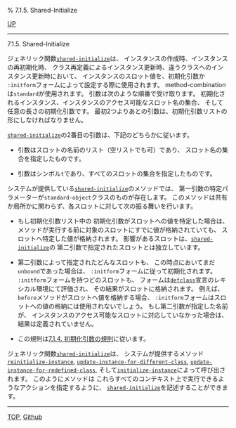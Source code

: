 % 7.1.5. Shared-Initialize

[UP](7.1.html)  

---

7.1.5. Shared-Initialize


ジェネリック関数[`shared-initialize`](7.7.shared-initialize.html)は、
インスタンスの作成時、インスタンスの再初期化時、
クラス再定義によるインスタンス更新時、違うクラスへのインスタンス更新時において、
インスタンスのスロット値を、初期化引数か
`:initform`フォームによって設定する際に使用されます。
method-combinationは`standard`が使用されます。
引数は次のような順番で受け取ります。
初期化されるインスタンス、インスタンスのアクセス可能なスロット名の集合、
そして任意の長さの初期化引数です。
最初2つよりあとの引数は、初期化引数リストの形にしなければなりません。

[`shared-initialize`](7.7.shared-initialize.html)の2番目の引数は、下記のどちらかに従います。

- 引数はスロットの名前のリスト（空リストでも可）であり、
スロット名の集合を指定したものです。

- 引数はシンボル`t`であり、すべてのスロットの集合を指定したものです。

システムが提供している[`shared-initialize`](7.7.shared-initialize.html)のメソッドでは、
第一引数の特定パラメーターが`standard-object`クラスのものが存在します。
このメソッドは共有か局所かに関わらず、各スロットに対して次の振る舞いを行います。

- もし初期化引数リスト中の
初期化引数がスロットへの値を特定した場合は、
メソッドが実行する前に対象のスロットにすでに値が格納されていても、
スロットへ特定した値が格納されます。
影響があるスロットは、[`shared-initialize`](7.7.shared-initialize.html)の
第二引数で指定されたスロットとは独立しています。

- 第二引数によって指定されたどんなスロットも、
この時点においてまだ`unbound`であった場合は、
`:initform`フォームに従って初期化されます。
`:initform`フォームを持つどのスロットも、
フォームは[`defclass`](7.7.defclass.html)宣言のレキシカル環境にて評価され、
その結果がスロットに格納されます。
例えば、`before`メソッドがスロットへ値を格納する場合、
`:initform`フォームはスロットへの値の格納には使用されないでしょう。
もし第二引数が指定した名前が、
インスタンスのアクセス可能なスロットに対応していなかった場合は、
結果は定義されていません。

- この規則は[7.1.4. 初期化引数の規則](7.1.4.html)に従います。

ジェネリック関数[`shared-initialize`](7.7.shared-initialize.html)は、
システムが提供するメソッド[`reinitialize-instance`](7.7.reinitialize-instance.html),
[`update-instance-for-different-class`](7.7.update-instance-for-different-class.html),
[`update-instance-for-redefined-class`](7.7.update-instance-for-redefined-class.html),
そして[`initialize-instance`](7.7.initialize-instance.html)によって呼び出されます。
このようにメソッドは
これらすべてのコンテキスト上で実行できるようなアクションを指定するように、
[`shared-initialize`](7.7.shared-initialize.html)を記述することができます。


---
[TOP](index.html),  [Github](https://github.com/nptcl/npt-japanese)

